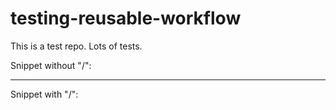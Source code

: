 # testing-reusable-workflow

This is a test repo. Lots of tests.

Snippet without "/":

<!-- START templates/footer.md -->

<!-- END templates/footer.md -->

------

Snippet with "/":

<!-- START /templates/footer.md -->

<!-- END /templates/footer.md -->
